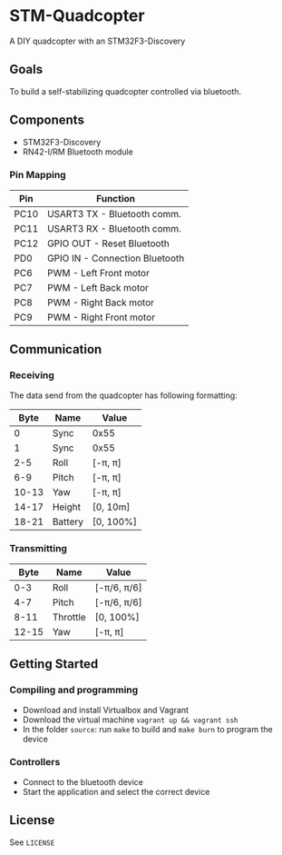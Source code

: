 # STM-Quadcopter

A DIY quadcopter with an STM32F3-Discovery

## Goals

To build a self-stabilizing quadcopter controlled via bluetooth.

## Components

* STM32F3-Discovery
* RN42-I/RM Bluetooth module

### Pin Mapping

| Pin  | Function                       |
| ---  | --------                       |
| PC10 | USART3 TX - Bluetooth comm.    |
| PC11 | USART3 RX - Bluetooth comm.    |
| PC12 | GPIO OUT - Reset Bluetooth     |
| PD0  | GPIO IN - Connection Bluetooth |
| PC6  | PWM - Left Front motor         |
| PC7  | PWM - Left Back motor          |
| PC8  | PWM - Right Back motor         |
| PC9  | PWM - Right Front motor        |

## Communication

### Receiving

The data send from the quadcopter has following formatting:

| Byte  | Name    | Value     |
| ---   | ---     | ---       |
| 0     | Sync    | 0x55      |
| 1     | Sync    | 0x55      |
| 2-5   | Roll    | [-π, π]   |
| 6-9   | Pitch   | [-π, π]   |
| 10-13 | Yaw     | [-π, π]   |
| 14-17 | Height  | [0, 10m]  |
| 18-21 | Battery | [0, 100%] |

### Transmitting

| Byte  | Name     | Value       |
| ---   | ----     | ---         |
| 0-3   | Roll     | [-π/6, π/6] |
| 4-7   | Pitch    | [-π/6, π/6] |
| 8-11  | Throttle | [0, 100%]   |
| 12-15 | Yaw      | [-π, π]     |

## Getting Started

### Compiling and programming
  - Download and install Virtualbox and Vagrant
  - Download the virtual machine `vagrant up && vagrant ssh`
  - In the folder `source`: run `make` to build and `make burn` to program the
    device

### Controllers
  - Connect to the bluetooth device
  - Start the application and select the correct device

## License
See `LICENSE`

